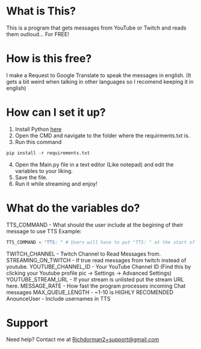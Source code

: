 # What is This?
This is a program that gets messages from YouTube or Twitch and reads them outloud... For FREE!
# How is this free?
I make a Request to Google Translate to speak the messages in english. (It gets a bit weird when talking in other languages so I recomend keeping it in english)
# How can I set it up?
1. Install Python [here](https://www.python.org/downloads/)
2. Open the CMD and navigate to the folder where the requirments.txt is.
3. Run this command
````python
pip install -r requirements.txt
````
4. Open the Main.py file in a text editor (Like notepad) and edit the variables to your liking.
5. Save the file.
6. Run it while streaming and enjoy!
# What do the variables do?
TTS_COMMAND - What should the user include at the begining of their message to use TTS
Example:
````python
TTS_COMMAND = "TTS: " # Users will have to put "TTS: " at the start of there message for TTS
````
TWITCH_CHANNEL - Twitch Channel to Read Messages from.
STREAMING_ON_TWITCH - If true read messages from twitch instead of youtube.
YOUTUBE_CHANNEL_ID - Your YouTube Channel ID (Find this by clicking your Youtube profile pic -> Settings -> Advanced Settings)
YOUTUBE_STREAM_URL - If your stream is unlisted put the stream URL here.
MESSAGE_RATE - How fast the program processes incoming Chat messages
MAX_QUEUE_LENGTH - ~1-10 is HIGHLY RECOMENDED
AnounceUser - Include usernames in TTS

# Support
Need help? Contact me at Richdorman2+support@gmail.com

